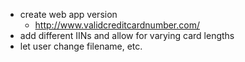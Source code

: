 - create web app version
    - http://www.validcreditcardnumber.com/
- add different IINs and allow for varying card lengths
- let user change filename, etc.
